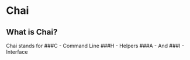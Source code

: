 # Chai
## What is Chai?
Chai stands for
###C - Command Line
###H - Helpers
###A - And
###I - Interface
